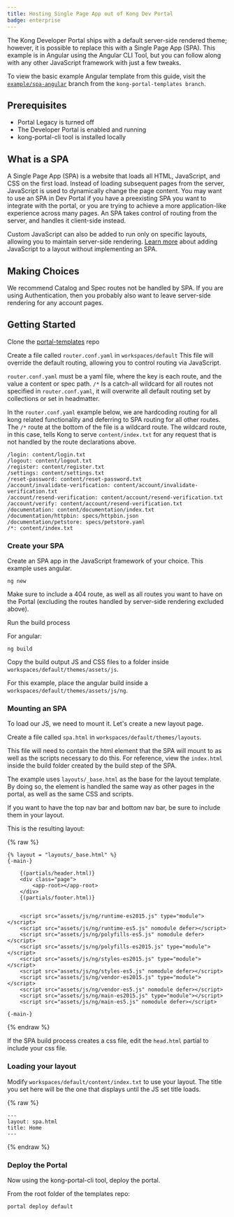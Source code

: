 ```yaml
---
title: Hosting Single Page App out of Kong Dev Portal
badge: enterprise
---
```


The Kong Developer Portal ships with a default server-side rendered theme; however, it is possible to replace this with a Single Page App (SPA). This example is in Angular using the Angular CLI Tool, but you can follow along with any other JavaScript framework with just a few tweaks.

To view the basic example Angular template from this guide, visit the [`example/spa-angular`](https://github.com/Kong/kong-portal-templates/tree/example/spa-angular) branch from the `kong-portal-templates branch`.

## Prerequisites

* Portal Legacy is turned off
* The Developer Portal is enabled and running
* kong-portal-cli tool is installed locally

## What is a SPA

A Single Page App (SPA) is a website that loads all HTML, JavaScript, and CSS on the first load. Instead of loading subsequent pages from the server, JavaScript is used to dynamically change the page content. You may want to use an SPA in Dev Portal if you have a preexisting SPA you want to integrate with the portal, or you are trying to achieve a more application-like experience across many pages. An SPA takes control of routing from the server, and handles it client-side instead.

Custom JavaScript can also be added to run only on specific layouts, allowing you to maintain server-side rendering. [Learn more](/gateway/{{page.kong_version}}/dev-portal/theme-customization/adding-javascript-assets) about adding JavaScript to a layout without implementing an SPA.

## Making Choices


We recommend Catalog and Spec routes not be handled by SPA.
If you are using Authentication, then you probably also want to leave server-side rendering for any account pages.

## Getting Started

Clone the [portal-templates](https://github.com/Kong/kong-portal-templates) repo

Create a file called `router.conf.yaml` in `workspaces/default` This file will override the default routing, allowing you to control routing via JavaScript.

`router.conf.yaml` must be a yaml file, where the key is each route, and the value a content or spec path. `/*` Is a catch-all wildcard for all routes not specified in `router.conf.yaml`, it will overwrite all default routing set by collections or set in headmatter.

In the `router.conf.yaml` example below, we are hardcoding routing for all kong related functionality and deferring to SPA routing for all other routes.  The `/*` route at the bottom of the file is a wildcard route. The wildcard route, in this case, tells Kong to serve `content/index.txt` for any request that is not handled by the route declarations above.

```
/login: content/login.txt
/logout: content/logout.txt
/register: content/register.txt
/settings: content/settings.txt
/reset-password: content/reset-password.txt
/account/invalidate-verification: content/account/invalidate-verification.txt
/account/resend-verification: content/account/resend-verification.txt
/account/verify: content/account/resend-verification.txt
/documentation: content/documentation/index.txt
/documentation/httpbin: specs/httpbin.json
/documentation/petstore: specs/petstore.yaml
/*: content/index.txt

```

### Create your SPA

Create an SPA app in the JavaScript framework of your choice. This
example uses angular.

```
ng new
```

Make sure to include a 404 route, as well as all routes you want to have on the Portal (excluding the routes handled by server-side rendering excluded above).

Run the build process

For angular:

```
ng build
```

Copy the build output JS and CSS files to a folder inside `workspaces/default/themes/assets/js`.

For this example, place the angular build inside a `workspaces/default/themes/assets/js/ng`.

### Mounting an SPA

To load our JS, we need to mount it. Let's create a new layout page.

Create a file called `spa.html` in `workspaces/default/themes/layouts`.

This file will need to contain the html element that the SPA will mount to as well as the scripts necessary to do this.
For reference, view the `index.html` inside the build folder created by the build step of the SPA.

The example uses `layouts/_base.html` as the base for the layout template.
By doing so, the <head> element is handled the same way as other pages in the portal, as well as the same CSS and scripts.

If you want to have the top nav bar and bottom nav bar, be sure to include them in your layout.

This is the resulting layout:

{% raw %}
```
{% layout = "layouts/_base.html" %}
{-main-}

    {(partials/header.html)}
    <div class="page">
        <app-root></app-root>
    </div>
    {(partials/footer.html)}


    <script src="assets/js/ng/runtime-es2015.js" type="module"></script>
    <script src="assets/js/ng/runtime-es5.js" nomodule defer></script>
    <script src="assets/js/ng/polyfills-es5.js" nomodule defer></script>
    <script src="assets/js/ng/polyfills-es2015.js" type="module"></script>
    <script src="assets/js/ng/styles-es2015.js" type="module"></script>
    <script src="assets/js/ng/styles-es5.js" nomodule defer></script>
    <script src="assets/js/ng/vendor-es2015.js" type="module"></script>
    <script src="assets/js/ng/vendor-es5.js" nomodule defer></script>
    <script src="assets/js/ng/main-es2015.js" type="module"></script>
    <script src="assets/js/ng/main-es5.js" nomodule defer></script>

{-main-}
```
{% endraw %}

If the SPA build process creates a css file, edit the `head.html` partial to include your css file.

### Loading your layout

Modify `workspaces/default/content/index.txt` to use your layout.
The title you set here will be the one that displays until the JS set title loads.

{% raw %}
```
---
layout: spa.html
title: Home
---
```
{% endraw %}

### Deploy the Portal

Now using the kong-portal-cli tool, deploy the portal.

From the root folder of the templates repo:

```
portal deploy default
```
